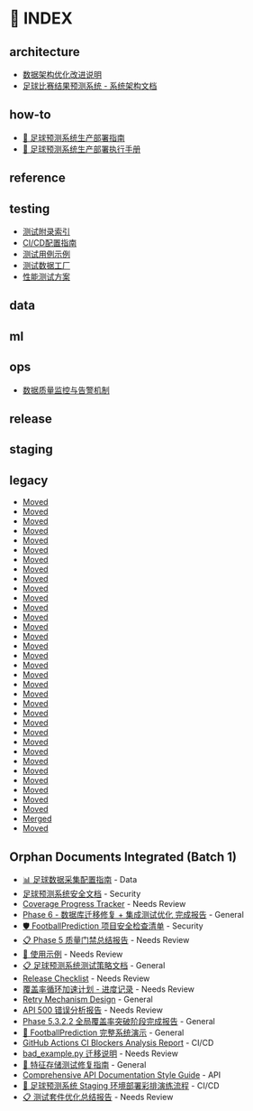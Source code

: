 # 📑 INDEX

## architecture

- [数据架构优化改进说明](architecture/ARCHITECTURE_IMPROVEMENTS.md)
- [足球比赛结果预测系统 - 系统架构文档](architecture/architecture.md)

## how-to

- [🚀 足球预测系统生产部署指南](how-to/DEPLOYMENT_GUIDE.md)
- [🚀 足球预测系统生产部署执行手册](how-to/PRODUCTION_DEPLOYMENT_GUIDE.md)

## reference


## testing

- [测试附录索引](testing/README.md)
- [CI/CD配置指南](testing/ci_config.md)
- [测试用例示例](testing/examples.md)
- [测试数据工厂](testing/fixtures_factories.md)
- [性能测试方案](testing/performance_tests.md)

## data


## ml


## ops

- [数据质量监控与告警机制](ops/MONITORING.md)

## release


## staging


## legacy

- [Moved](legacy/CI_FINAL_REPORT.md)
- [Moved](legacy/CI_FIX_REPORT.md)
- [Moved](legacy/CI_MIGRATION_COMPATIBILITY_REPORT.md)
- [Moved](legacy/CI_REPORT.md)
- [Moved](legacy/CI_SLOW_SUITE_FIX_REPORT.md)
- [Moved](legacy/CI_SUCCESS_REPORT.md)
- [Moved](legacy/COVERAGE_BASELINE_REPORT.md)
- [Moved](legacy/COVERAGE_IMPROVEMENT_FINAL_REPORT.md)
- [Moved](legacy/DATABASE_CONFIG_FIXES_REPORT.md)
- [Moved](legacy/EXTERNAL_DEPENDENCIES_COMPLETION_REPORT.md)
- [Moved](legacy/LOCAL_CI_REPORT.md)
- [Moved](legacy/MARSHMALLOW_WARNING_RESOLUTION_REPORT.md)
- [Moved](legacy/OPTIMIZATION_REPORT.md)
- [Moved](legacy/PHASE5.2.1_COMPLETION_REPORT.md)
- [Moved](legacy/PHASE5.2_COMPLETION_REPORT.md)
- [Moved](legacy/PHASE5.3.2.2_COMPLETION_REPORT.md)
- [Moved](legacy/PHASE5.3_COMPLETION_REPORT.md)
- [Moved](legacy/PHASE5322_COMPLETION_REPORT.md)
- [Moved](legacy/PHASE5_COMPLETION_REPORT.md)
- [Moved](legacy/PHASE6_COMPLETION_REPORT.md)
- [Moved](legacy/PHASE6_PROGRESS.md)
- [Moved](legacy/PHASE_COMPLETION_AUDIT.md)
- [Moved](legacy/PROBLEM_RESOLUTION_REPORT.md)
- [Moved](legacy/PROBLEM_STATUS_FINAL_REPORT.md)
- [Moved](legacy/PRODUCTION_DEPLOYMENT_MONITORING_COMPLETION_REPORT.md)
- [Moved](legacy/QA_VERIFICATION_REPORT.md)
- [Moved](legacy/QUALITY_IMPROVEMENT_COMPLETION_REPORT.md)
- [Moved](legacy/QUALITY_REPORT.md)
- [Moved](legacy/REPAIR_VERIFICATION_REPORT.md)
- [Moved](legacy/STAGE3_PROGRESS_REPORT.md)
- [Moved](legacy/STAGE6_COMPLETION_REPORT.md)
- [Moved](legacy/TESTING_OPTIMIZATION_REPORT.md)
- [Moved](legacy/TEST_ARCHITECTURE_REFACTOR_REPORT.md)
- [Merged](legacy/TEST_STRATEGY.md)
- [Moved](legacy/monitoring.md)

## Orphan Documents Integrated (Batch 1)
- [📊 足球数据采集配置指南](DATA_COLLECTION_SETUP.md) - Data
- [足球预测系统安全文档](SECURITY.md) - Security
- [Coverage Progress Tracker](COVERAGE_PROGRESS.md) - Needs Review
- [Phase 6 - 数据库迁移修复 + 集成测试优化 完成报告](PHASE6_PROGRESS.md) - General
- [🛡️ FootballPrediction 项目安全检查清单](security-checklist.md) - Security
- [📋 Phase 5 质量门禁总结报告](PHASE5_COMPLETION_REPORT.md) - Needs Review
- [📖 使用示例](USAGE_EXAMPLES.md) - Needs Review
- [📋 足球预测系统测试策略文档](TEST_STRATEGY.md) - General
- [Release Checklist](RELEASE_CHECKLIST.md) - Needs Review
- [覆盖率循环加速计划 - 进度记录](COVERAGE_PROGRESS_NEW.md) - Needs Review
- [Retry Mechanism Design](RETRY_MECHANISM_DESIGN.md) - General
- [API 500 错误分析报告](API_500_ERROR_ANALYSIS.md) - Needs Review
- [Phase 5.3.2.2 全局覆盖率突破阶段完成报告](PHASE5.3.2.2_COMPLETION_REPORT.md) - General
- [🎯 FootballPrediction 完整系统演示](COMPLETE_DEMO.md) - General
- [GitHub Actions CI Blockers Analysis Report](CI_BLOCKERS.md) - CI/CD
- [bad_example.py 迁移说明](bad_example.md) - Needs Review
- [🔧 特征存储测试修复指南](FEATURE_STORE_TEST_FIXES.md) - General
- [Comprehensive API Documentation Style Guide](COMPREHENSIVE_API_DOCUMENTATION_STYLE_GUIDE.md) - API
- [🎯 足球预测系统 Staging 环境部署彩排演练流程](STAGING_DEPLOYMENT_REHEARSAL.md) - CI/CD
- [📋 测试套件优化总结报告](TESTING_OPTIMIZATION_REPORT.md) - Needs Review
